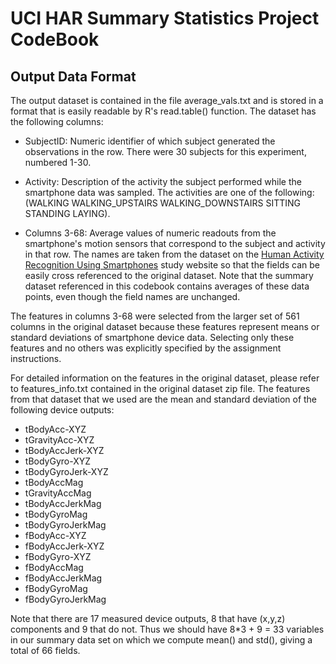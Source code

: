 # UCI HAR Summary Statistics Project CodeBook

## Output Data Format

The output dataset is contained in the file average_vals.txt and is stored in a format that is easily readable by R's read.table() function. The dataset has the following columns:

* SubjectID: Numeric identifier of which subject generated the observations in the row. There were 30 subjects for this experiment, numbered 1-30.

* Activity: Description of the activity the subject performed while the smartphone data was sampled. The activities are one of the following: (WALKING WALKING_UPSTAIRS WALKING_DOWNSTAIRS SITTING STANDING LAYING).

* Columns 3-68: Average values of numeric readouts from the smartphone's motion sensors that correspond to the subject and activity in that row. The names are taken from the dataset on the [Human Activity Recognition Using Smartphones](http://archive.ics.uci.edu/ml/datasets/Human+Activity+Recognition+Using+Smartphones) study website so that the fields can be easily cross referenced to the original dataset. Note that the summary dataset referenced in this codebook contains averages of these data points, even though the field names are unchanged.

The features in columns 3-68 were selected from the larger set of 561 columns in the original dataset because these features represent means or standard deviations of smartphone device data. Selecting only these features and no others was explicitly specified by the assignment instructions.

For detailed information on the features in the original dataset, please refer to features_info.txt contained in the original dataset zip file. The features from that dataset that we used are the mean and standard deviation of the following device outputs:

* tBodyAcc-XYZ
* tGravityAcc-XYZ
* tBodyAccJerk-XYZ
* tBodyGyro-XYZ
* tBodyGyroJerk-XYZ
* tBodyAccMag
* tGravityAccMag
* tBodyAccJerkMag
* tBodyGyroMag
* tBodyGyroJerkMag
* fBodyAcc-XYZ
* fBodyAccJerk-XYZ
* fBodyGyro-XYZ
* fBodyAccMag
* fBodyAccJerkMag
* fBodyGyroMag
* fBodyGyroJerkMag

Note that there are 17 measured device outputs, 8 that have (x,y,z) components and 9 that do not. Thus we should have 8*3 + 9 = 33 variables in our summary data set on which we compute mean() and std(), giving a total of 66 fields.